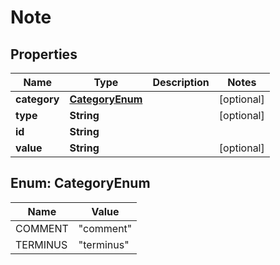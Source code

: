 
# Note

## Properties
Name | Type | Description | Notes
------------ | ------------- | ------------- | -------------
**category** | [**CategoryEnum**](#CategoryEnum) |  |  [optional]
**type** | **String** |  |  [optional]
**id** | **String** |  | 
**value** | **String** |  |  [optional]


<a name="CategoryEnum"></a>
## Enum: CategoryEnum
Name | Value
---- | -----
COMMENT | &quot;comment&quot;
TERMINUS | &quot;terminus&quot;




